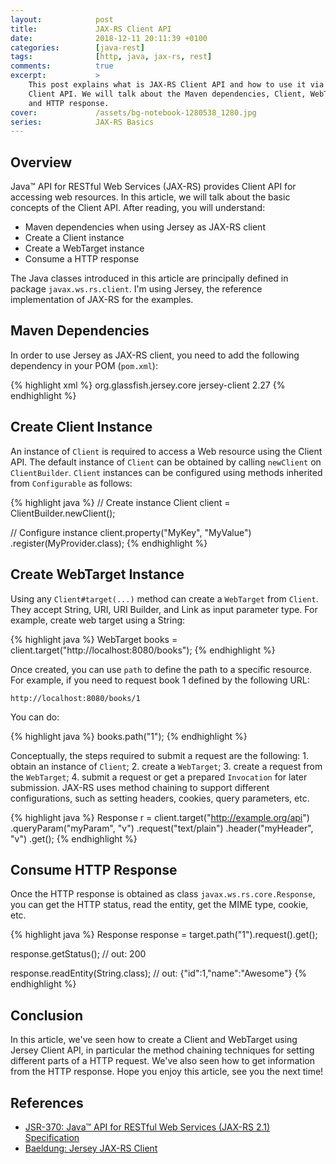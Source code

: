 ```yaml
---
layout:            post
title:             JAX-RS Client API
date:              2018-12-11 20:11:39 +0100
categories:        [java-rest]
tags:              [http, java, jax-rs, rest]
comments:          true
excerpt:           >
    This post explains what is JAX-RS Client API and how to use it via Jersey
    Client API. We will talk about the Maven dependencies, Client, WebTarget,
    and HTTP response.
cover:             /assets/bg-notebook-1280538_1280.jpg
series:            JAX-RS Basics
---
```


## Overview

Java™ API for RESTful Web Services (JAX-RS) provides Client API for accessing
web resources. In this article, we will talk about the basic concepts of the
Client API. After reading, you will understand:

- Maven dependencies when using Jersey as JAX-RS client
- Create a Client instance
- Create a WebTarget instance
- Consume a HTTP response

The Java classes introduced in this article are principally defined
in package `javax.ws.rs.client`. I'm using Jersey, the reference implementation
of JAX-RS for the examples.

## Maven Dependencies

In order to use Jersey as JAX-RS client, you need to add the following
dependency in your POM (`pom.xml`):

{% highlight xml %}
<dependency>
  <groupId>org.glassfish.jersey.core</groupId>
  <artifactId>jersey-client</artifactId>
  <version>2.27</version>
</dependency>
{% endhighlight %}

## Create Client Instance

An instance of `Client` is required to access a Web resource using the Client
API. The default instance of `Client` can be obtained by calling `newClient` on
`ClientBuilder`. `Client` instances can be configured using methods inherited
from `Configurable` as follows:

{% highlight java %}
// Create instance
Client client = ClientBuilder.newClient();

// Configure instance
client.property("MyKey", "MyValue")
      .register(MyProvider.class);
{% endhighlight %}

## Create WebTarget Instance

Using any `Client#target(...)` method can create a `WebTarget` from `Client`.
They accept String, URI, URI Builder, and Link as input parameter type. For
example, create web target using a String:

{% highlight java %}
WebTarget books = client.target("http://localhost:8080/books");
{% endhighlight %}

Once created, you can use `path` to define the path to a specific resource. For
example, if you need to request book 1 defined by the following URL:

    http://localhost:8080/books/1

You can do:

{% highlight java %}
books.path("1");
{% endhighlight %}

Conceptually, the steps required to submit a request are the following: 1.
obtain an instance of `Client`; 2. create a `WebTarget`; 3. create a request
from the `WebTarget`; 4. submit a request or get a prepared `Invocation` for
later submission. JAX-RS uses method chaining to support different
configurations, such as setting headers, cookies, query parameters, etc.

{% highlight java %}
Response r = client.target("http://example.org/api")
  .queryParam("myParam", "v")
  .request("text/plain")
  .header("myHeader", "v")
  .get();
{% endhighlight %}

## Consume HTTP Response

Once the HTTP response is obtained as class `javax.ws.rs.core.Response`, you can
get the HTTP status, read the entity, get the MIME type, cookie, etc.

{% highlight java %}
Response response = target.path("1").request().get();

response.getStatus();
// out: 200

response.readEntity(String.class);
// out: {"id":1,"name":"Awesome"}
{% endhighlight %}

## Conclusion

In this article, we've seen how to create a Client and WebTarget using Jersey
Client API, in particular the method chaining techniques for setting different
parts of a HTTP request. We've also seen how to get information from the HTTP
response. Hope you enjoy this article, see you the next time!

## References

- [JSR-370: Java™ API for RESTful Web Services (JAX-RS 2.1) Specification][3]
- [Baeldung: Jersey JAX-RS Client][2]

[2]: https://www.baeldung.com/jersey-jax-rs-client
[3]: https://jcp.org/en/jsr/detail?id=370
